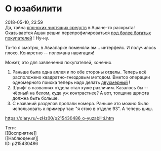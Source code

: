 О юзабилити
============

   
 2018-05-10, 23:59   
  Да, тайна  [японских чистящих средств](Импорторазмещение)  в Ашане-то раскрыта! Оказывается Ашан решил перепрофилироваться  [под более богатых покупателей](https://nation-news.ru/365078-ravnenie-na-premium-klass-ashan-perestanet-byt-magazinom-deshevykh-tovarov)  ! Ну-ну.   
   
 То-то я смотрю, в Авиапарке поменяли эм... интерфейс. И получилось плохо. Конкретно -- поломана навигация!   
   
 Может, это для завлечения покупателей, конечно.   
   
 1. Раньше была одна аллея и по обе стороны отделы. Теперь всё расположено квадратно-гнездовым методом. Вметсо операции одномерного поиска теперь надо делать  [двухмерный](О%20ленте%20и%20плитке%20в%20WindowsOffice)  !   
 2. Шрифт в названиях отдела стал хуже различим. Казалось бы -- чёрный на белом, куда уж контрастнее? А вот, толщина шрифта должна быть больше.   
 3. С названий разделов пропали номера. Раньше это можно было использовать к примеру так: "я стою в отделе 93". А теперь шиш.   
    
 <https://diary.ru/~zHz00/p215430486_o-yuzabiliti.htm>   
   
 Теги:   
 [[Восприятие]]   
 [[Наблюдения]]   
 ID: p215430486